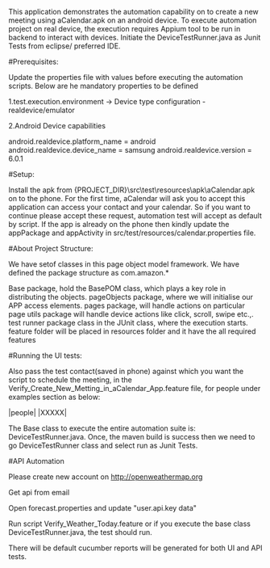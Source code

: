 

This application demonstrates the automation capability on to create a new meeting using aCalendar.apk on an android device. To execute automation project on real device, the execution requires Appium tool to be run in backend to interact with devices. Initiate the DeviceTestRunner.java as Junit Tests from eclipse/ preferred IDE.

#Prerequisites:

Update the properties file with values before executing the automation scripts. Below are he mandatory properties to be defined

1.test.execution.environment -> Device type configuration - realdevice/emulator

2.Android Device capabilities

android.realdevice.platform_name = android
android.realdevice.device_name = samsung
android.realdevice.version = 6.0.1

#Setup:

Install the apk from {PROJECT_DIR}\src\test\resources\apk\aCalendar.apk on to the phone. For the first time, aCalendar will ask you to accept this application can access your contact and your calendar. So if you want to continue please accept these request, automation test will accept as default by script. If the app is already on the phone then kindly update the appPackage and appActivity in src/test/resources/calendar.properties file.

#About Project Structure:

We have setof classes in this page object model framework. We have defined the package structure as com.amazon.*

Base package, hold the BasePOM class, which plays a key role in distributing the objects. pageObjects package, where we will initialise our APP access elements. pages package, will handle actions on particular page utils package will handle device actions like click, scroll, swipe etc.,. test runner package class in the JUnit class, where the execution starts. feature folder will be placed in resources folder and it have the all required features

#Running the UI tests:

Also pass the test contact(saved in phone) against which you want the script to schedule the meeting, in the Verify_Create_New_Metting_in_aCalendar_App.feature file, for people under examples section as below:

|people| |XXXXX|

The Base class to execute the entire automation suite is: DeviceTestRunner.java. Once, the maven build is success then we need to go DeviceTestRunner class and select run as Junit Tests.

#API Automation

Please create new account on http://openweathermap.org

Get api from email

Open forecast.properties and update "user.api.key data"

Run script Verify_Weather_Today.feature or if you execute the base class DeviceTestRunner.java, the test should run.

There will be default cucumber reports will be generated for both UI and API tests.
